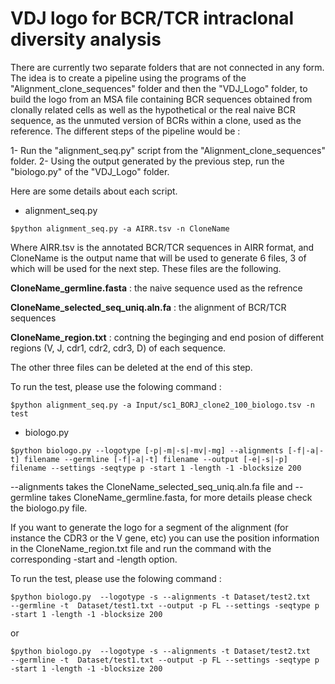 # VDJ logo for BCR/TCR intraclonal diversity analysis 
There are currently two separate folders that are not connected in any form. The idea is to create a pipeline using the programs of the "Alignment_clone_sequences" folder and then the "VDJ_Logo" folder, to build the logo from an MSA file containing BCR sequences obtained from clonally related cells as well as the hypothetical or the real naive BCR sequence, as the unmuted version of BCRs within a clone, used as the reference. The different steps of the pipeline would be :

1- Run the "alignment_seq.py" script from the "Alignment_clone_sequences" folder.
2- Using the output generated by the previous step, run the "biologo.py" of the "VDJ_Logo" folder.

Here are some details about each script.


- alignment_seq.py

```
$python alignment_seq.py -a AIRR.tsv -n CloneName
```

Where AIRR.tsv is the annotated BCR/TCR sequences in AIRR format, and CloneName is the output name that will be used to generate 6 files, 3 of which will be used for the next step. These files are the following.

**CloneName_germline.fasta** : the naive sequence used as the refrence 


**CloneName_selected_seq_uniq.aln.fa** : the alignment of BCR/TCR sequences


**CloneName_region.txt** : contning the beginging and end posion of different regions (V, J, cdr1, cdr2, cdr3, D) of each sequence.




The other three files can be deleted at the end of this step.

To run the test, please use the folowing command :

```
$python alignment_seq.py -a Input/sc1_BORJ_clone2_100_biologo.tsv -n test
```



- biologo.py

```
$python biologo.py --logotype [-p|-m|-s|-mv|-mg] --alignments [-f|-a|-t] filename --germline [-f|-a|-t] filename --output [-e|-s|-p] filename --settings -seqtype p -start 1 -length -1 -blocksize 200
```

--alignments takes the CloneName_selected_seq_uniq.aln.fa file and --germline takes CloneName_germline.fasta, for more details please check the biologo.py file. 

If you want to generate the logo for a segment of the alignment (for instance the CDR3 or the V gene, etc) you can use the position information in the CloneName_region.txt file and run the command with the corresponding -start and -length option.

To run the test, please use the folowing command :

```
$python biologo.py  --logotype -s --alignments -t Dataset/test2.txt   --germline -t  Dataset/test1.txt --output -p FL --settings -seqtype p -start 1 -length -1 -blocksize 200
```

or


```
$python biologo.py  --logotype -s --alignments -t Dataset/test2.txt   --germline -t  Dataset/test1.txt --output -p FL --settings -seqtype p -start 1 -length -1 -blocksize 200
```


